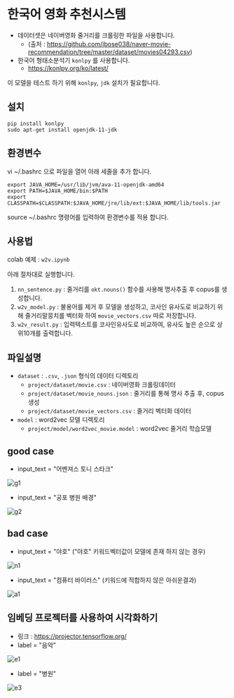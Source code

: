 # 한국어 영화 추천시스템 

- 데이터셋은 네이버영화 줄거리를 크롤링한 파일을 사용합니다.
  - (출처 : https://github.com/jbose038/naver-movie-recommendation/tree/master/dataset/movies04293.csv)
- 한국어 형태소분석기 `konlpy` 를 사용합니다.
  - https://konlpy.org/ko/latest/

이 모델을 테스트 하기 위해 `konlpy`, `jdk` 설치가 필요합니다.

## 설치

```
pip install konlpy
sudo apt-get install openjdk-11-jdk
```

## 환경변수
vi ~/.bashrc 으로 파일을 열어 아래 세줄을 추가 합니다.
```
export JAVA_HOME=/usr/lib/jvm/ava-11-openjdk-amd64
export PATH=$JAVA_HOME/bin:$PATH
export CLASSPATH=$CLASSPATH:$JAVA_HOME/jre/lib/ext:$JAVA_HOME/lib/tools.jar
```
source ~/.bashrc 명령어를 입력하여 환경변수를 적용 합니다.

## 사용법

colab 예제 : `w2v.ipynb`

아래 절차대로 실행합니다.
1. `nn_sentence.py` : 줄거리를 `okt.nouns()` 함수를 사용해 명사추출 후 copus를 생성합니다.
2. `w2v_model.py` : 불용어를 제거 후 모델을 생성하고, 코사인 유사도로 비교하기 위해 줄거리말뭉치를 벡터화 하여 `movie_vectors.csv` 따로 저장합니다.
3. `w2v_result.py` : 입력텍스트를 코사인유사도로 비교하여, 유사도 높은 순으로 상위10개를 출력합니다.

## 파일설명
- `dataset` : `.csv`, `.json` 형식의 데이터 디렉토리 
  - `project/dataset/movie.csv` : 네이버영화 크롤링데이터
  - `project/dataset/movie_nouns.json` : 줄거리를 통해 명사 추출 후, copus 생성
  - `project/dataset/movie_vectors.csv` : 줄거리 벡터화 데이터
- `model` : word2vec 모델 디렉토리
  -  `project/model/word2vec_movie.model` : word2vec 줄거리 학습모델


## good case
- input_text = "어벤져스 토니 스타크"

![g1](https://github.com/k1mtaeye07/ai_programming/assets/106365897/a14a5955-3353-4fa7-a11a-85844df643c5)


- input_text = "공포 병원 배경"


![g2](https://github.com/k1mtaeye07/ai_programming/assets/106365897/f65ea38b-39de-4809-b205-521fb0a3fc0e)


## bad case
- input_text = "야호" ("야호" 키워드벡터값이 모델에 존재 하지 않는 경우)


![n1](https://github.com/k1mtaeye07/ai_programming/assets/106365897/2675243d-f56e-46b7-aa45-0c9507bfff8a)

- input_text = "컴퓨터 바이러스" (키워드에 적합하지 않은 아쉬운결과)

![a1](https://github.com/k1mtaeye07/ai_programming/assets/106365897/fd989327-cc10-494d-8af7-42df4d842f32)


## 임베딩 프로젝터를 사용하여 시각화하기
- 링크 : https://projector.tensorflow.org/
- label = "음악"

![e1](https://github.com/k1mtaeye07/ai_programming/assets/106365897/a8a734c4-b3fa-4ba8-b8a9-d615ee2a06ec)

- label = "병원"

![e3](https://github.com/k1mtaeye07/ai_programming/assets/106365897/9254c00c-4489-445e-a1ec-05e95eb695da)


